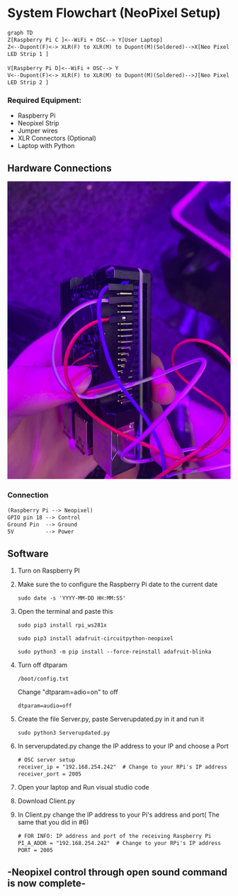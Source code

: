 # System Flowchart (NeoPixel Setup)
```mermaid
graph TD
Z[Raspberry Pi C ]<--WiFi + OSC--> Y[User Laptop] 
Z<--Dupont(F)<-> XLR(F) to XLR(M) to Dupont(M)(Soldered)-->X[Neo Pixel LED Strip 1 ]

V[Raspberry Pi D]<--WiFi + OSC--> Y
V<--Dupont(F)<-> XLR(F) to XLR(M) to Dupont(M)(Soldered)-->J[Neo Pixel LED Strip 2 ]

```

### Required Equipment:
- Raspberry Pi
- Neopixel Strip
- Jumper wires
- XLR Connectors (Optional)
- Laptop with Python

## Hardware Connections

<img src="../diagrams/img.jpg" >

### Connection

    (Raspberry Pi --> Neopixel)
    GPIO pin 18 --> Control 
    Ground Pin  --> Ground
    5V          --> Power

## Software

1. Turn on Raspberry PI

2. Make sure the to configure the Raspberry Pi date to the current date

    ```
    sudo date -s 'YYYY-MM-DD HH:MM:SS'    
    ```
3. Open the terminal and paste this
    ```
    sudo pip3 install rpi_ws281x   
    ```
    ```
    sudo pip3 install adafruit-circuitpython-neopixel  
    ```
    ```
    sudo python3 -m pip install --force-reinstall adafruit-blinka
    ```
4. Turn off dtparam
    ```
    /boot/config.txt
    ```
    Change "dtparam=adio=on" to off
    ```
    dtparam=audio=off
    ```
5. Create the file Server.py, paste Serverupdated.py in it and run it
    ```
    sudo python3 Serverupdated.py
    ```
6. In serverupdated.py change the IP address to your IP and choose a Port
    ```
    # OSC server setup
    receiver_ip = "192.168.254.242"  # Change to your RPi's IP address
    receiver_port = 2005
    ```
7. Open your laptop and Run visual studio code
8. Download Client.py
9. In Client.py change the IP address to your Pi's address and port( The same that you did in #6)
    ```
    # FOR INFO: IP address and port of the receiving Raspberry Pi 
    PI_A_ADDR = "192.168.254.242"  # Change to your RPi's IP address
    PORT = 2005
    ```

## -Neopixel control through open sound command is now complete-

